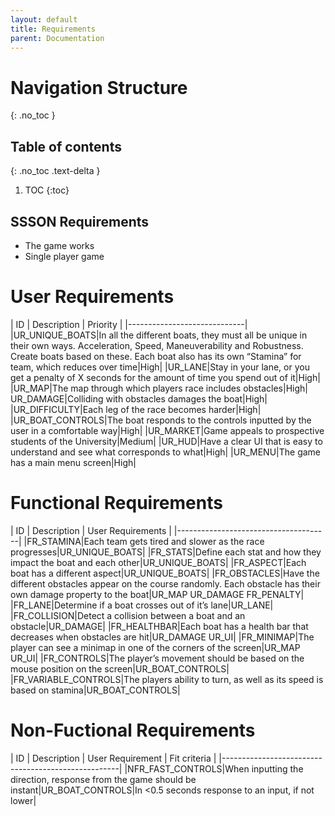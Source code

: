 ```yaml
---
layout: default
title: Requirements
parent: Documentation
---
```


# Navigation Structure
{: .no_toc }

## Table of contents
{: .no_toc .text-delta }

1. TOC
{:toc}

## SSSON Requirements
* The game works
* Single player game

# User Requirements

| ID | Description | Priority |
|-----------------------------|
|UR_UNIQUE_BOATS|In all the different boats, they must all be unique in their own ways. Acceleration, Speed, Maneuverability and Robustness. Create boats based on these. Each boat also has its own “Stamina” for team, which reduces over time|High|
|UR_LANE|Stay in your lane, or you get a penalty of X seconds for the amount of time you spend out of it|High|
|UR_MAP|The map through which players race includes obstacles|High|
UR_DAMAGE|Colliding with obstacles damages the boat|High|
|UR_DIFFICULTY|Each leg of the race becomes harder|High|
|UR_BOAT_CONTROLS|The boat responds to the controls inputted by the user in a comfortable way|High|
|UR_MARKET|Game appeals to prospective students of the University|Medium|
|UR_HUD|Have a clear UI that is easy to understand and see what corresponds to what|High|
|UR_MENU|The game has a main menu screen|High|

# Functional Requirements

| ID | Description | User Requirements |
|--------------------------------------|
|FR_STAMINA|Each team gets tired and slower as the race progresses|UR_UNIQUE_BOATS|
|FR_STATS|Define each stat and how they impact the boat and each other|UR_UNIQUE_BOATS|
|FR_ASPECT|Each boat has a different aspect|UR_UNIQUE_BOATS|
|FR_OBSTACLES|Have the different obstacles appear on the course randomly. Each obstacle has their own damage property to the boat|UR_MAP  UR_DAMAGE  FR_PENALTY|
|FR_LANE|Determine if a boat crosses out of it’s lane|UR_LANE|
|FR_COLLISION|Detect a collision between a boat and an obstacle|UR_DAMAGE|
|FR_HEALTHBAR|Each boat has a health bar that decreases when obstacles are hit|UR_DAMAGE  UR_UI|
|FR_MINIMAP|The player can see a minimap in one of the corners of the screen|UR_MAP  UR_UI|
|FR_CONTROLS|The player’s movement should be based on the mouse position on the screen|UR_BOAT_CONTROLS|
|FR_VARIABLE_CONTROLS|The players ability to turn, as well as its speed is based on stamina|UR_BOAT_CONTROLS|

# Non-Fuctional Requirements

| ID | Description | User Requirement | Fit criteria |
|----------------------------------------------------|
|NFR_FAST_CONTROLS|When inputting the direction, response from the game should be instant|UR_BOAT_CONTROLS|In <0.5 seconds response to an input, if not lower|
